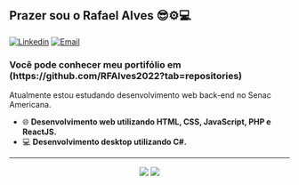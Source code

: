 <h2>Prazer sou o Rafael Alves  😎⚙💻</h2>

[![Linkedin](https://img.shields.io/badge/-LinkedIn-blue?style=flat&logo=Linkedin&logoColor=white)](link)
[![Email](https://img.shields.io/badge/-Outlook-blue?style=flat&logo=Mail&logoColor=white)](email)
<h3>Você pode conhecer meu portifólio em (https://github.com/RFAlves2022?tab=repositories)</h3>

Atualmente estou estudando desenvolvimento web back-end no Senac Americana.

- 🌐 <b>Desenvolvimento web utilizando HTML, CSS, JavaScript, PHP e ReactJS.</b>
- 💻 <b>Desenvolvimento desktop utilizando C#.</b>
<hr>
<p align="center"> 
  <img align="center" src="https://github-readme-stats.vercel.app/api?username=RFAlves2022&show_icons=true&layout=compact" />
  <img align="center" src="https://github-readme-stats.vercel.app/api/top-langs/?username=RFAlves2022&show_icons=true&layout=compact" />
</p>